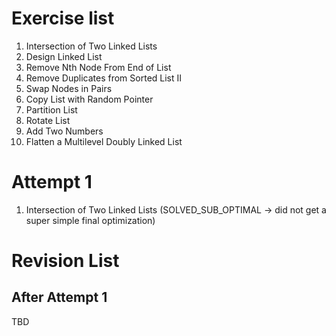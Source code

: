 # Exercise list
1. Intersection of Two Linked Lists
2. Design Linked List
3. Remove Nth Node From End of List
4. Remove Duplicates from Sorted List II
5. Swap Nodes in Pairs
6. Copy List with Random Pointer
7. Partition List
8. Rotate List
9. Add Two Numbers
10. Flatten a Multilevel Doubly Linked List

# Attempt 1
1. Intersection of Two Linked Lists (SOLVED_SUB_OPTIMAL -> did not get a super simple final optimization)


# Revision List
## After Attempt 1
TBD